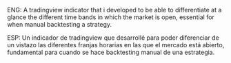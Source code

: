ENG: 
A tradingview indicator that i developed to be able to differentiate at a glance the different time bands in which the market is open, essential for when manual backtesting a strategy.

ESP:
Un indicador de tradingview que desarrollé para poder diferenciar de un vistazo las diferentes franjas horarias en las que el mercado está abierto, fundamental para cuando se hace backtesting manual de una estrategia.


